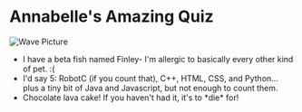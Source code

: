 # Annabelle's Amazing Quiz

![Wave Picture](http://webneel.com/daily/sites/default/files/images/daily/09-2013/17-most-amazing-photo-hight-sea-tide.jpg)

<ul>
  <li> I have a beta fish named Finley- I'm allergic to basically every other kind of pet. :(</li>
  <li> I'd say 5: RobotC (if you count that), C++, HTML, CSS, and Python... plus a tiny bit of Java and Javascript, but not enough to count them.</li>
  <li> Chocolate lava cake! If you haven't had it, it's to *die* for!</li>
</ul>


  
